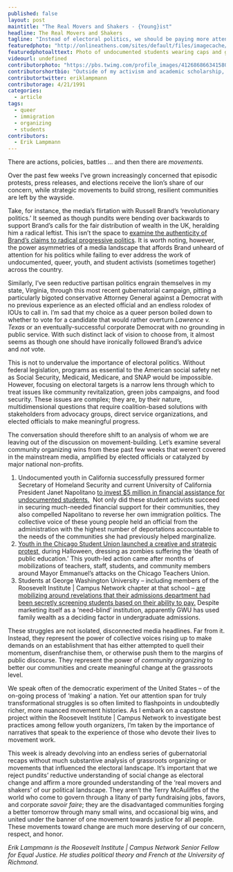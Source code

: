 ```yaml
---
published: false
layout: post
maintitle: "The Real Movers and Shakers - {Young}ist"
headline: The Real Movers and Shakers
tagline: "Instead of electoral politics, we should be paying more attention to the community-based movement building happening nationwide"
featuredphoto: "http://onlineathens.com/sites/default/files/imagecache/full/12041487.jpg"
featuredphotoalttext: Photo of undocumented students wearing caps and gowns at a protest.
videourl: undefined
contributorphoto: "https://pbs.twimg.com/profile_images/412686866341580800/_QTo5onz.png"
contributorshortbio: "Outside of my activism and academic scholarship, Erik enjoys loose-leaf tea, the &#34;West Wing,&#34; and vegetarian cooking."
contributortwitter: eriklampmann
contributorage: 4/21/1991
categories: 
  - article
tags: 
  - queer
  - immigration
  - organizing
  - students
contributors: 
  - Erik Lampmann
---
```


<p>There are actions, policies, battles … and then there are&nbsp;<em>movements.</em></p>
<p>Over the past few weeks I’ve grown increasingly concerned that episodic protests, press releases, and elections receive the lion’s share of our concern, while strategic movements to build strong, resilient communities are left by the wayside.</p>
<p>Take, for instance, the media’s flirtation with Russell Brand’s ‘revolutionary politics.’ It seemed as though pundits were bending over backwards to support Brand’s calls for the fair distribution of wealth in the UK, heralding him a radical leftist. This isn’t the space to&nbsp;<a href="http://youngist.org/post/65427583436/the-revolution-will-not-be-russell-brand-ed" target="_blank">examine the authenticity of Brand’s claims to radical progressive politics</a>. It is worth noting, however, the power asymmetries of a media landscape that affords Brand unheard of attention for his politics while failing to ever address the work of undocumented, queer, youth, and student activists (sometimes together) across the country.</p>
<p>Similarly, I’ve seen reductive partisan politics engrain themselves in my state, Virginia, through this most recent gubernatorial campaign, pitting a particularly bigoted conservative Attorney General against a Democrat with no previous experience as an elected official and an endless rolodex of IOUs to call in. I’m sad that my choice as a queer person boiled down to whether to vote for a candidate that would rather overturn&nbsp;<em>Lawrence v. Texas&nbsp;</em>or an eventually-successful corporate Democrat with no grounding in public service. With such distinct lack of vision to choose from, it almost seems as though one should have ironically followed Brand’s advice and&nbsp;<em>not&nbsp;</em>vote.</p>
<p>This is not to undervalue the importance of electoral politics. Without federal legislation, programs as essential to the American social safety net as Social Security, Medicaid, Medicare, and SNAP would be impossible. However, focusing on electoral targets is a narrow lens through which to treat issues like community revitalization, green jobs campaigns, and food security. These issues are complex; they are, by their nature, multidimensional questions that require coalition-based solutions with stakeholders from advocacy groups, direct service organizations, and elected officials to make meaningful progress.</p>
<p><!-- more -->The conversation should therefore shift to an analysis of whom we are leaving out of the discussion on movement-building. Let’s examine several community organizing wins from these past few weeks that weren’t covered in the mainstream media, amplified by elected officials or catalyzed by major national non-profits.</p>
<ol><li>Undocumented youth in California successfully pressured former Secretary of Homeland Security and current University of California President Janet Napolitano&nbsp;<a href="http://www.dailycal.org/2013/10/30/napolitano-announces-new-initiative-undocumented-students-uc/" target="_blank">to invest $5 million in financial assistance for undocumented students.</a>&nbsp; Not only did these student activists succeed in securing much-needed financial support for their communities, they also compelled Napolitano to reverse her own immigration politics. The collective voice of these young people held an official from the administration with the highest number of deportations accountable to the needs of the communities she had previously helped marginalize.</li>
<li><a href="http://america.aljazeera.com/watch/shows/the-stream/the-stream-officialblog/2013/11/1/chicago-studentsgozombietoprotestpublicschoolclosures.html" target="_blank">Youth in the Chicago Student Union launched a creative and strategic protest&nbsp;</a>&nbsp;during Halloween, dressing as zombies suffering the ‘death of public education.’ This youth-led action came after months of mobilizations of teachers, staff, students, and community members around Mayor Emmanuel’s attacks on the Chicago Teachers Union.</li>
<li>Students at George Washington University – including members of the Roosevelt Institute | Campus Network chapter at that school – <a href="http://gwnotforprofit.weebly.com/" target="_blank">are mobilizing around revelations that their admissions department had been secretly screening students based on their ability to pay.</a>&nbsp;Despite marketing itself as a ‘need-blind’ institution, apparently GWU has used family wealth as a deciding factor in undergraduate admissions.</li>
</ol><p>These struggles are not isolated, disconnected media headlines. Far from it. Instead, they represent the power of collective voices rising up to make demands on an establishment that has either attempted to quell their momentum, disenfranchise them, or otherwise push them to the margins of public discourse. They represent the power of&nbsp;<em>community organizing&nbsp;</em>to better our communities and create meaningful change at the grassroots level.</p>
<p>We speak often of the democratic experiment of the United States – of the on-going process of ‘making’ a nation. Yet our attention span for truly transformational struggles is so often limited to flashpoints in undoubtedly richer, more nuanced movement histories. As I embark on a capstone project within the Roosevelt Institute | Campus Network to investigate best practices among fellow youth organizers, I’m taken by the importance of narratives that speak to the experience of those who devote their lives to movement work.</p>
<p>This week is already devolving into an endless series of gubernatorial recaps without much substantive analysis of grassroots organizing or movements that influenced the electoral landscape. It’s important that we reject pundits’ reductive understanding of social change as electoral change and affirm a more grounded understanding of the ‘real movers and shakers’ of our political landscape. They aren’t the Terry McAuliffes of the world who come to govern through a litany of party fundraising jobs, favors, and corporate&nbsp;<em>savoir faire</em>; they are the disadvantaged communities forging a better tomorrow through many small wins, and occasional big wins, and united under the banner of one movement towards justice for all people. These movements toward change are much more deserving of our concern, respect, and honor.</p>
<p><em>Erik Lampmann is the Roosevelt Institute | Campus Network Senior Fellow for Equal Justice. He studies political theory and French at the University of Richmond.&nbsp;</em></p>
